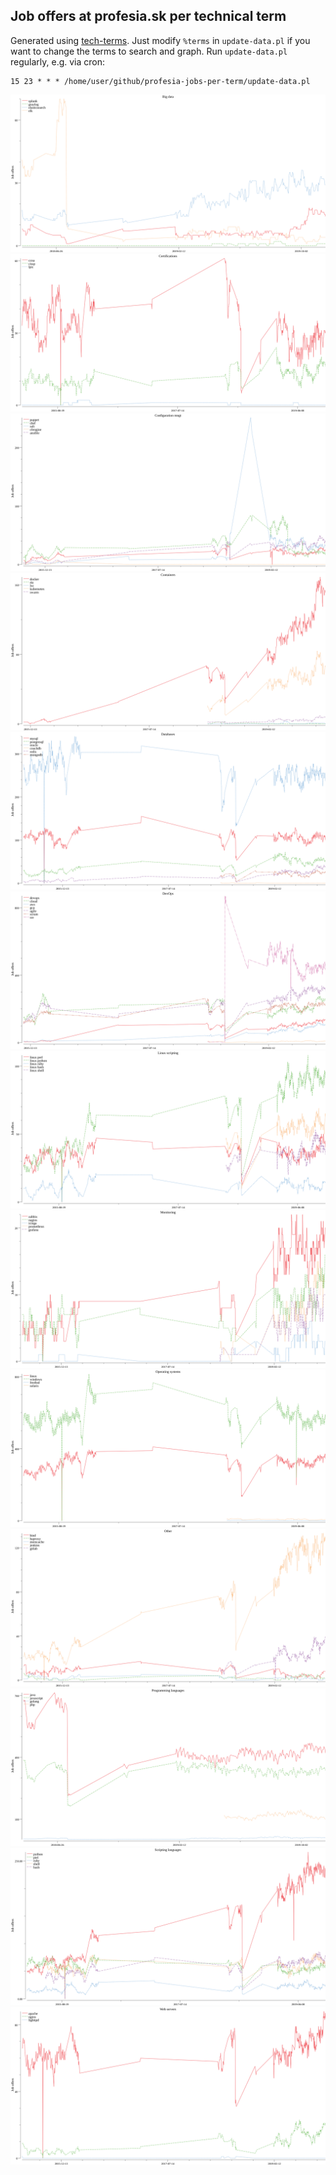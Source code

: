 ## Job offers at profesia.sk per technical term

Generated using [tech-terms](https://github.com/jreisinger/tech-terms). Just modify `%terms` in `update-data.pl` if you want to change the terms to search and graph. Run `update-data.pl` regularly, e.g. via cron:

```
15 23 * * * /home/user/github/profesia-jobs-per-term/update-data.pl
```

![Big data](https://raw.githubusercontent.com/jreisinger/profesia-jobs-per-term/master/graphs/Big%20data.png)
![Certifications](https://raw.githubusercontent.com/jreisinger/profesia-jobs-per-term/master/graphs/Certifications.png)
![Configuration mngt](https://raw.githubusercontent.com/jreisinger/profesia-jobs-per-term/master/graphs/Configuration%20mngt.png)
![Containers](https://raw.githubusercontent.com/jreisinger/profesia-jobs-per-term/master/graphs/Containers.png)
![Databases](https://raw.githubusercontent.com/jreisinger/profesia-jobs-per-term/master/graphs/Databases.png)
![DevOps](https://raw.githubusercontent.com/jreisinger/profesia-jobs-per-term/master/graphs/DevOps.png)
![Linux scripting](https://raw.githubusercontent.com/jreisinger/profesia-jobs-per-term/master/graphs/Linux%20scripting.png)
![Monitoring](https://raw.githubusercontent.com/jreisinger/profesia-jobs-per-term/master/graphs/Monitoring.png)
![Operating systems](https://raw.githubusercontent.com/jreisinger/profesia-jobs-per-term/master/graphs/Operating%20systems.png)
![Other](https://raw.githubusercontent.com/jreisinger/profesia-jobs-per-term/master/graphs/Other.png)
![Programming languages](https://raw.githubusercontent.com/jreisinger/profesia-jobs-per-term/master/graphs/Programming%20languages.png)
![Scripting languages](https://raw.githubusercontent.com/jreisinger/profesia-jobs-per-term/master/graphs/Scripting%20languages.png)
![Web servers](https://raw.githubusercontent.com/jreisinger/profesia-jobs-per-term/master/graphs/Web%20servers.png)
